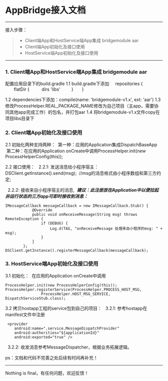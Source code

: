 # AppBridge接入文档

------

接入步骤：

> * Client端App和HostService端App集成 bridgemodule aar
> * Client端App初始化及接口使用
> * HostService端App初始化及接口使用

------





### 1. Client端App和HostService端App集成 bridgemodule aar
配置应用目录下的build.gradle
1.1 build.gradle下添加
&nbsp;&nbsp;&nbsp;&nbsp;repositories {
 &nbsp;&nbsp;&nbsp;&nbsp;&nbsp;&nbsp;&nbsp;flatDir {
        &nbsp;&nbsp;&nbsp;&nbsp;&nbsp;&nbsp;&nbsp;&nbsp;&nbsp;dirs 'libs'
    &nbsp;&nbsp;&nbsp;&nbsp;&nbsp;&nbsp;&nbsp; }
&nbsp;&nbsp;&nbsp;&nbsp;&nbsp;&nbsp;}


1.2 dependencies下添加：compile(name: 'bridgemodule-v1.x', ext: 'aar')
1.3 修改ProcessHelper.REAL_PACKAGE_NAME修改为自己项目（主app，需要协同其他app完成工作）的包名，并打包aar
1.4 将bridgemodule-v1.x文件copy在项目libs目录下



### 2.  Client端App初始化及接口使用
2.1 初始化两种支持两种：
&nbsp;第一种：应用的Application集成DispatchBaseApp
&nbsp;第二种：在应用的Application onCreate中调用ProcessHelper.init(new ProcessHelperConfig(this));



2.2 接口使用：
 &nbsp;&nbsp;2.2.1:&nbsp;发送消息给小程序宿主：DSClient.getInstance().send(msg);&nbsp; //msg的消息格式由小程序数组和第三方约定;


&nbsp;&nbsp;2.2.2:&nbsp;接收来自小程序宿主的消息,&nbsp;&nbsp;***建议：此注册放在Application中以便拉起非运行状态的三方app可即时接收到消息：***
```
IMessageCallback messageCallback = new IMessageCallback.Stub() {
            @Override
            public void onReceiveMessage(String msg) throws RemoteException {
                if (DEBUG) {
                    Log.d(TAG, "onReceiveMessage 处理来自小程序的msg: " + msg);
                }
            }
        };
DSClient.getInstance().registerMessageCallback(messageCallback);
```
### 3.  HostService端App初始化及接口使用
3.1 初始化：
&nbsp;在应用的Application onCreate中调用
```
ProcessHelper.init(new ProcessHelperConfig(this));
ProcessHelper.registerService(ProcessHelper.PROCESS_HOST_MSG,
                ProcessHelper.HOST_MSG_SERVICE, DispatchServiceStub.class);
```

3.2 拷贝hostapp工程的service包到自己的项目：
 &nbsp;&nbsp;3.2.1:&nbsp;参考hostapp在manifest文件中注册
```
 <provider
    android:name=".service.MessageDispatchProvider"
    android:authorities="${applicationId}"
    android:exported="true" />
```


&nbsp;&nbsp;3.2.2:&nbsp;收发消息参考MessageDispatcher，根据业务拓展逻辑。

ps：文档和代码不完善之处后续有时间再补充！

------

Nothing is final，有任何问题，欢迎反馈！